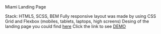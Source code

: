 Miami Landing Page

Stack: HTML5, SCSS, BEM
Fully responsive layout was made by using CSS Grid and Flexbox (mobiles, tablets, laptops, high screens)
Desing of the landing page you could find [here](https://www.figma.com/file/nHz8bflIwJaWP3P99vKTH5/miami_home_new?node-id=0%3A1)
Click the link to see [DEMO](https://krulykovskyi.github.io/Miami-LP/)
